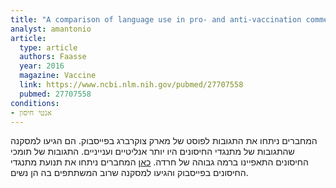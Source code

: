 ```yaml
---
title: "A comparison of language use in pro- and anti-vaccination comments in response to a high proﬁle Facebook post"
analyst: amantonio
article:
  type: article
  authors: Faasse
  year: 2016
  magazine: Vaccine
  link: https://www.ncbi.nlm.nih.gov/pubmed/27707558
  pubmed: 27707558
conditions:
- אנטי חיסון
---
```


המחברים ניתחו את התגובות לפוסט של מארק צוקרברג בפייסבוק. הם הגיעו למסקנה שהתגובות של מתנגדי החיסונים היו יותר אנליטיים וענייניים. התגובות של תומכי החיסונים התאפיינו ברמה גבוהה של חרדה.
[כאן](http://www.tandfonline.com/doi/full/10.1080/1369118X.2017.1418406) המחברים ניתחו את תנועת מתנגדי החיסונים בפייסבוק והגיעו למסקנה שרוב המשתתפים בה הן נשים.
